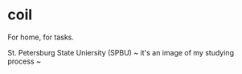 # coil
For home, for tasks.

St. Petersburg State Uniersity (SPBU)
~ it's an image of my studying process ~
